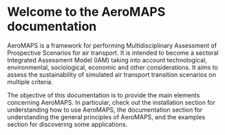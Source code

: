 # Welcome to the AeroMAPS documentation

AeroMAPS is a framework for performing Multidisciplinary Assessment of Prospective Scenarios for air transport.
It is intended to become a sectoral Integrated Assessment Model (IAM) taking into account technological, environmental, 
sociological, economic and other considerations.
It aims to assess the sustainability of simulated air transport transition scenarios on multiple criteria.

The objective of this documentation is to provide the main elements concerning AeroMAPS.
In particular, check out the installation section for understanding how to use AeroMAPS, 
the documentation section for understanding the general principles of AeroMAPS, 
and the examples section for discovering some applications.
